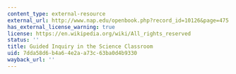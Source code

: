 ```yaml
---
content_type: external-resource
external_url: http://www.nap.edu/openbook.php?record_id=10126&page=475
has_external_license_warning: true
license: https://en.wikipedia.org/wiki/All_rights_reserved
status: ''
title: Guided Inquiry in the Science Classroom
uid: 7dda58d6-b4a6-4e2a-a73c-63ba0d4b9330
wayback_url: ''
---
```

